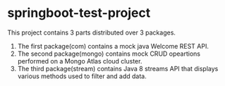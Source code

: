 # springboot-test-project

This project contains 3 parts distributed over 3 packages.

1. The first package(com) contains a mock java Welcome REST API.
2. The second package(mongo) contains mock CRUD opeartions performed on a Mongo Atlas cloud cluster.
3. The third package(stream) contains Java 8 streams API that displays various methods used to filter and add data.
